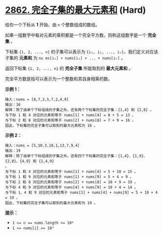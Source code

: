 # [2862. 完全子集的最大元素和][link] (Hard)

[link]: https://leetcode.cn/contest/weekly-contest-363/problems/maximum-element-sum-of-a-complete-subset-of-indices/

给你一个下标从 **1** 开始、由 `n` 个整数组成的数组。

如果一组数字中每对元素的乘积都是一个完全平方数，则称这组数字是一个 **完全集** 。

下标集 `{1, 2, ..., n}` 的子集可以表示为 `{i₁, i₂, ..., iₖ}`，我们定义对应该子集的 **元素和** 为 `nu
ms[i₁] + nums[i₂] + ... + nums[iₖ]` 。

返回下标集 `{1, 2, ..., n}` 的 **完全子集** 所能取到的 **最大元素和** 。

完全平方数是指可以表示为一个整数和其自身相乘的数。

**示例 1：**

```
输入：nums = [8,7,3,5,7,2,4,9]
输出：16
解释：除了由单个下标组成的子集之外，还有两个下标集的完全子集：{1,4} 和 {2,8} 。
与下标 1 和 4 对应的元素和等于 nums[1] + nums[4] = 8 + 5 = 13 。
与下标 2 和 8 对应的元素和等于 nums[2] + nums[8] = 7 + 9 = 16 。
因此，下标集的完全子集可以取到的最大元素和为 16 。
```

**示例 2：**

```
输入：nums = [5,10,3,10,1,13,7,9,4]
输出：19
解释：除了由单个下标组成的子集之外，还有四个下标集的完全子集：{1,4}、{1,9}、{2,8}、{4,9} 和 {1,4,9} 
。
与下标 1 和 4 对应的元素和等于 nums[1] + nums[4] = 5 + 10 = 15 。
与下标 1 和 9 对应的元素和等于 nums[1] + nums[9] = 5 + 4 = 9 。
与下标 2 和 8 对应的元素和等于 nums[2] + nums[8] = 10 + 9 = 19 。
与下标 4 和 9 对应的元素和等于 nums[4] + nums[9] = 10 + 4 = 14 。
与下标 1、4 和 9 对应的元素和等于 nums[1] + nums[4] + nums[9] = 5 + 10 + 4 = 19 。
因此，下标集的完全子集可以取到的最大元素和为 19 。
```

**提示：**

- `1 <= n == nums.length <= 10⁴`
- `1 <= nums[i] <= 10⁹`
